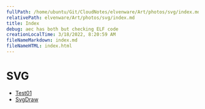 ```yaml
---
fullPath: /home/ubuntu/Git/CloudNotes/elvenware/Art/photos/svg/index.md
relativePath: elvenware/Art/photos/svg/index.md
title: Index
debug: aec has both but checking ELF code
creationLocalTime: 3/18/2022, 8:20:59 AM
fileNameMarkdown: index.md
fileNameHTML: index.html
---
```


<!-- toc -->
<!-- tocstop -->

<div id="container">

SVG
===

-   [Test01](SvgTest.html)
-   [SvgDraw](SvgDraw01.html)

</div>
